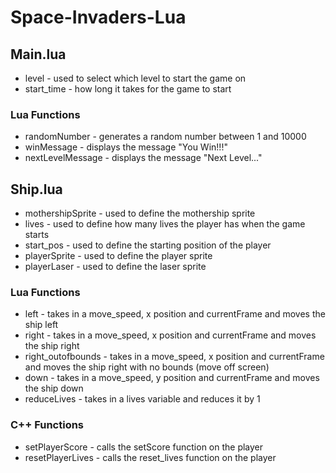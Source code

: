 # Space-Invaders-Lua

## Main.lua
- level - used to select which level to start the game on
- start_time - how long it takes for the game to start

### Lua Functions 
- randomNumber - generates a random number between 1 and 10000
- winMessage - displays the message "You Win!!!"
- nextLevelMessage - displays the message "Next Level..."

## Ship.lua
- mothershipSprite - used to define the mothership sprite
- lives - used to define how many lives the player has when the game starts
- start_pos - used to define the starting position of the player
- playerSprite - used to define the player sprite
- playerLaser - used to define the laser sprite

### Lua Functions
- left - takes in a move_speed, x position and currentFrame and moves the ship left
- right - takes in a move_speed, x position and currentFrame and moves the ship right
- right_outofbounds - takes in a move_speed, x position and currentFrame and moves the ship right with no bounds (move off screen)
- down - takes in a move_speed, y position and currentFrame and moves the ship down
- reduceLives - takes in a lives variable and reduces it by 1

### C++ Functions
- setPlayerScore - calls the setScore function on the player
- resetPlayerLives - calls the reset_lives function on the player
